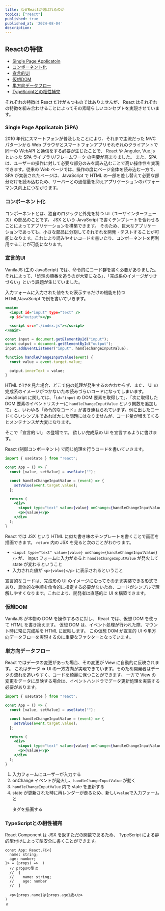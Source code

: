 ```yaml
---
title: なぜReactが選ばれるのか
topics: ["react"]
published: true
published_at: '2024-08-04'
description:
---
```


## Reactの特徴
- [Single Page Applicatoin](#single-page-applicatoin-spa)
- [コンポーネント化](#コンポーネント化)
- [宣言的UI](#宣言的ui)
- [仮想DOM](#仮想dom)
- [単方向データフロー](#単方向データフロー)
- [TypeScriptとの相性補完](#typescriptとの相性補完)

それぞれの特徴は React だけがもつものではありませんが、 React はそれぞれの特徴を組み合わせることによってその素晴らしいコンセプトを実現させています。

### Single Page Applicatoin (SPA)
2010 年代にスマートフォンが普及したことにより、それまで主流だった MVC パターンから Web ブラウザとスマートフォンアプリそれぞれのクライアントで同一の WebAPI と通信をする必要が生じたことで、 React や Anguler, Vue.js といった SPA ライブラリ/フレームワーク の需要が高まりました。
また、SPA は、ユーザーの操作に対して必要な部分のみを読み込むことで高い操作性を実現できます。従来の Web ページでは、操作の度にページ全体を読み込む一方で、SPA が実装されたページは、JavaScript で HTML の一部を差し替えて必要な部分だけを読み込むため、サーバーとの通信量を抑えアプリケーションのパフォーマンス向上につながります。

### コンポーネント化

コンポーネントとは、独自のロジックと外見を持つ UI（ユーザインターフェース）の部品のことです。 JSX という JavaScript で書くテンプレートを合わせることによってアプリケーションを構築できます。
そのため、巨大なアプリケーションであっても、小さな部品に分割してそれぞれを開発・テストすることが可能になります。これにより読みやすいコードを書いたり、コンポーネントを再利用することが可能になります。

### 宣言的UI
VanilaJS (生の JavaScript) では、命令的にコード群を書く必要がありました。それによって、「処理の順番を追うのが大変になる」、「完成系のイメージがつきづらい」という課題が生じていました。

入力フォームに入力された値をただ表示するだけの機能を持つ HTML/JavaScript で例を書いていきます。

```html:index.html
<main>
  <input id="input" type="text" />  
  <p id="output"></p>

  <script src="./index.js"></script>
</main>
```

```js:index.js
const input = document.getElementById("input");
const output = document.getElementById("output");
input.addEventListener("input", handleChangeInputValue);

function handleChangeInputValue(event) {
  const value = event.target.value;

  output.innerText = value;
}
```

HTML だけを見た場合、どこで何の処理が発生するのかわからず、また、 UI の完成系のイメージがつかないため読みづらいコードになってしまいます。
JavaScript に関しては、「`id="input` の DOM 要素を取得して」、「次に取得した DOM 要素のイベントリスナーに `handleChangeInputValue` という関数を追加して」と、いわゆる「命令的なコード」が書き連ねられています。例に出したコードくらいシンプルであれば大した問題にはなりませんが、コード量が増えてくるとメンテナンスが大変になります。

そこで「宣言的 UI」 の登場です。
欲しい完成系の UI を宣言するように書けます。

React (制御コンポーネント) で同じ処理を行うコードを書いていきます。

```jsx:App.jsx
import { useState } from "react";

const App = () => {
  const [value, setValue] = useState("");

  const handleChangeInputValue = (event) => {
    setValue(event.target.value);
  };

  return (
    <div>
      <input type="text" value={value} onChange={handleChangeInputValue} />
      <p>{value}</p>
    </div>
  );
}
```

React では JSX という HTML に似た書き味のテンプレートを書くことで画面を描画できます。
`return` 内の JSX を見ると次のことがわかります。
- `<input type="text" value={value} onChange={handleChangeInputValue} />` が、 input フォームに入力があると `handleChangeInputValue` が発火して state が変わるということ
- 入力された値が `<p>{value}</p>` に表示されるということ

宣言的なコードは、完成形の UI のイメージに沿ってそのまま実装できる形式であり、具体的な手順を命令的に指定する必要がないため、コードがシンプルで理解しやすくなります。これにより、開発者は直感的に UI を構築できます。


### 仮想DOM
VanilaJS が本物の DOM を操作するのに対し、 React では、仮想 DOM を使って HTML を書き換えます。
仮想 DOM は、イベント処理が行われた際、マウント時に常に完成系を HTML に反映します。
この仮想 DOM が宣言的 UI や単方向データフローを実現するのに重要なファクターとなっています。

### 単方向データフロー
React ではデータの変更があった場合、その変更が View に自動的に反映されます。
これはデータ => UI の一方方向が実現できています。そのため開発者はデータの流れを追いやすく、コードを綺麗に保つことができます。
一方で View の変更をデータに反映する場合は、イベントハンドラでデータ更新処理を実装する必要があります。

```jsx:App.jsx
import { useState } from "react";

const App = () => {
  const [value, setValue] = useState("");

  const handleChangeInputValue = (event) => {
    setValue(event.target.value);
  };

  return (
    <div>
      <input type="text" value={value} onChange={handleChangeInputValue} />
      <p>{value}</p>
    </div>
  );
}
```

1. 入力フォームにユーザーが入力する
2. onChange イベントが発火し、`handleChangeInputValue` が動く
3. `handleChangeInputValue` 内で state を更新する
4. state が更新された時に再レンダーが走るため、新しい`value`で入力フォームと<p>タグを描画する

### TypeScriptとの相性補完

React Component は JSX を返すただの関数であるため、 TypeScript による静的型付けによって型安全に書くことができます。

```tsx:App.tsx
const App: React.FC<{
  name: string;
  age: number;
}> = (props) =>  (
  // propsの型は 
  //  {
  //    name: string;
  //    age: number
  //  }

  <p>{props.name}は{props.age}歳</p>
)
￥
```
